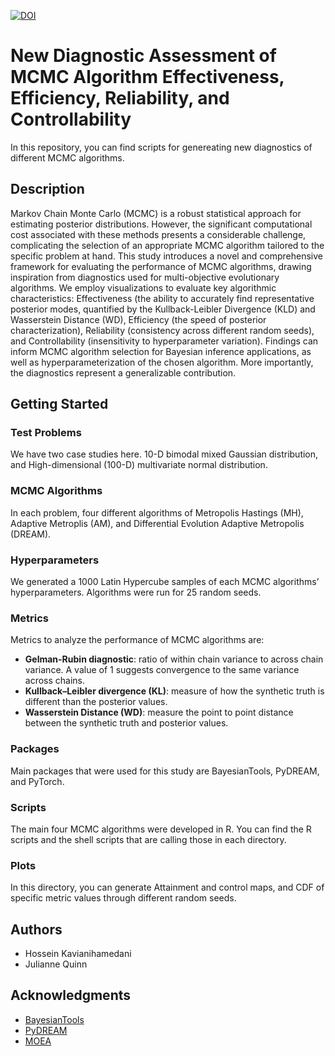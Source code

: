 [![DOI](https://zenodo.org/badge/DOI/10.5281/zenodo.10433049.svg)](https://doi.org/10.5281/zenodo.10433049)


# New Diagnostic Assessment of MCMC Algorithm Effectiveness, Efficiency, Reliability, and Controllability

In this repository, you can find scripts for genereating new diagnostics of different MCMC algorithms. 

## Description

Markov Chain Monte Carlo (MCMC) is a robust statistical approach for estimating posterior distributions. However, the significant computational cost associated with these methods presents a considerable challenge, complicating the selection of an appropriate MCMC algorithm tailored to the specific problem at hand. This study introduces a novel and comprehensive framework for evaluating the performance of MCMC algorithms, drawing inspiration from diagnostics used for multi-objective evolutionary algorithms. We employ visualizations to evaluate key algorithmic characteristics: Effectiveness (the ability to accurately find representative posterior modes, quantified by the Kullback-Leibler Divergence (KLD) and Wasserstein Distance (WD), Efficiency (the speed of posterior characterization), Reliability (consistency across different random seeds), and Controllability (insensitivity to hyperparameter variation). Findings can inform MCMC algorithm selection for Bayesian inference applications, as well as hyperparameterization of the chosen algorithm. More importantly, the diagnostics
represent a generalizable contribution. 

## Getting Started

### Test Problems

We have two case studies here. 10-D bimodal mixed Gaussian distribution, and High-dimensional (100-D) multivariate normal distribution. 

### MCMC Algorithms

In each problem, four different algorithms of Metropolis Hastings (MH), Adaptive Metroplis (AM), and Differential Evolution Adaptive Metropolis (DREAM).

### Hyperparameters

We generated a 1000 Latin Hypercube samples of each MCMC algorithms’ hyperparameters. Algorithms were run for 25 random seeds.

### Metrics

Metrics to analyze the performance of MCMC algorithms are:

* **Gelman-Rubin diagnostic**: ratio of within chain variance to across chain variance. A value of 1 suggests convergence to the same variance across chains.
* **Kullback–Leibler divergence (KL)**: measure of how the synthetic truth is different than the posterior values.
* **Wasserstein Distance (WD)**: measure the point to point distance between the synthetic truth and posterior values.


### Packages

Main packages that were used for this study are BayesianTools, PyDREAM, and PyTorch. 

### Scripts

The main four MCMC algorithms were developed in R. You can find the R scripts and the shell scripts that are calling those in each directory. 

### Plots

In this directory, you can generate Attainment and control maps, and CDF of specific metric values through different random seeds.

## Authors

* Hossein Kavianihamedani
* Julianne Quinn


## Acknowledgments

* [BayesianTools](https://github.com/florianhartig/BayesianTools)
* [PyDREAM](https://github.com/LoLab-MSM/PyDREAM)
* [MOEA](https://www.sciencedirect.com/science/article/pii/S0309170816300896)
